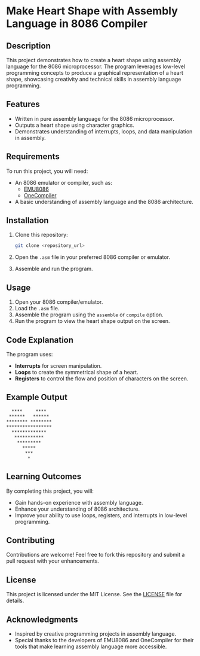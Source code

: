 # Make Heart Shape with Assembly Language in 8086 Compiler

## Description
This project demonstrates how to create a heart shape using assembly language for the 8086 microprocessor. The program leverages low-level programming concepts to produce a graphical representation of a heart shape, showcasing creativity and technical skills in assembly language programming.

## Features
- Written in pure assembly language for the 8086 microprocessor.
- Outputs a heart shape using character graphics.
- Demonstrates understanding of interrupts, loops, and data manipulation in assembly.

## Requirements
To run this project, you will need:
- An 8086 emulator or compiler, such as:
  - [EMU8086](https://yjdoc2.github.io/8086-emulator-web/compile)
  - [OneCompiler](https://onecompiler.com/assembly)
- A basic understanding of assembly language and the 8086 architecture.

## Installation
1. Clone this repository:
   
   ```bash
   git clone <repository_url>
   ```
2. Open the `.asm` file in your preferred 8086 compiler or emulator.
3. Assemble and run the program.

## Usage
1. Open your 8086 compiler/emulator.
2. Load the `.asm` file.
3. Assemble the program using the `assemble` or `compile` option.
4. Run the program to view the heart shape output on the screen.

## Code Explanation
The program uses:
- **Interrupts** for screen manipulation.
- **Loops** to create the symmetrical shape of a heart.
- **Registers** to control the flow and position of characters on the screen.

## Example Output
```
  ****     ****
 ******   ******
******** ********
*****************
  *************
   ***********
    *********
      *****
       ***
        *
```

## Learning Outcomes
By completing this project, you will:
- Gain hands-on experience with assembly language.
- Enhance your understanding of 8086 architecture.
- Improve your ability to use loops, registers, and interrupts in low-level programming.

## Contributing
Contributions are welcome! Feel free to fork this repository and submit a pull request with your enhancements.

## License
This project is licensed under the MIT License. See the [LICENSE](https://github.com/wyattmatt/Heart-In-8086-Assembly/blob/main/LICENSE) file for details.

## Acknowledgments
- Inspired by creative programming projects in assembly language.
- Special thanks to the developers of EMU8086 and OneCompiler for their tools that make learning assembly language more accessible.
